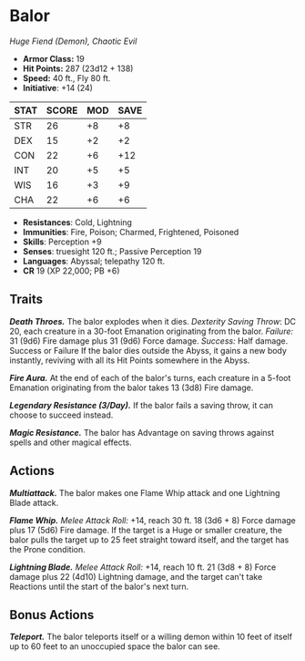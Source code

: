 # Balor

*Huge Fiend (Demon), Chaotic Evil*

- **Armor Class:** 19
- **Hit Points:** 287 (23d12 + 138)
- **Speed:** 40 ft., Fly 80 ft.
- **Initiative**: +14 (24)

|STAT|SCORE|MOD|SAVE|
| --- | --- | --- | ---- |
| STR | 26 | +8 | +8 |
| DEX | 15 | +2 | +2 |
| CON | 22 | +6 | +12 |
| INT | 20 | +5 | +5 |
| WIS | 16 | +3 | +9 |
| CHA | 22 | +6 | +6 |

- **Resistances**: Cold, Lightning
- **Immunities**: Fire, Poison; Charmed, Frightened, Poisoned
- **Skills**: Perception +9
- **Senses**: truesight 120 ft.; Passive Perception 19
- **Languages**: Abyssal; telepathy 120 ft.
- **CR** 19 (XP 22,000; PB +6)

## Traits

***Death Throes.*** The balor explodes when it dies. *Dexterity Saving Throw*: DC 20, each creature in a 30-foot Emanation originating from the balor. *Failure:*  31 (9d6) Fire damage plus 31 (9d6) Force damage. *Success:*  Half damage. Success or Failure If the balor dies outside the Abyss, it gains a new body instantly, reviving with all its Hit Points somewhere in the Abyss.

***Fire Aura.*** At the end of each of the balor's turns, each creature in a 5-foot Emanation originating from the balor takes 13 (3d8) Fire damage.

***Legendary Resistance (3/Day).*** If the balor fails a saving throw, it can choose to succeed instead.

***Magic Resistance.*** The balor has Advantage on saving throws against spells and other magical effects.


## Actions

***Multiattack.*** The balor makes one Flame Whip attack and one Lightning Blade attack.

***Flame Whip.*** *Melee Attack Roll:* +14, reach 30 ft. 18 (3d6 + 8) Force damage plus 17 (5d6) Fire damage. If the target is a Huge or smaller creature, the balor pulls the target up to 25 feet straight toward itself, and the target has the Prone condition.

***Lightning Blade.*** *Melee Attack Roll:* +14, reach 10 ft. 21 (3d8 + 8) Force damage plus 22 (4d10) Lightning damage, and the target can't take Reactions until the start of the balor's next turn.


## Bonus Actions

***Teleport.*** The balor teleports itself or a willing demon within 10 feet of itself up to 60 feet to an unoccupied space the balor can see.

